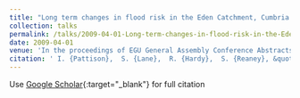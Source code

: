 ```yaml
---
title: "Long term changes in flood risk in the Eden Catchment, Cumbria: Links to changes in Weather Types and Land Use"
collection: talks
permalink: /talks/2009-04-01-Long-term-changes-in-flood-risk-in-the-Eden-Catchment-Cumbria-Links-to-changes-in-Weather-Types-and-Land-Use
date: 2009-04-01
venue: 'In the proceedings of EGU General Assembly Conference Abstracts'
citation: ' I. {Pattison},  S. {Lane},  R. {Hardy},  S. {Reaney}, &quot;Long term changes in flood risk in the Eden Catchment, Cumbria: Links to changes in Weather Types and Land Use.&quot; In the proceedings of EGU General Assembly Conference Abstracts, 2009.'
---
```

Use [Google Scholar](https://scholar.google.com/scholar?q=Long+term+changes+in+flood+risk+in+the+Eden+Catchment,+Cumbria:+Links+to+changes+in+Weather+Types+and+Land+Use){:target="_blank"} for full citation